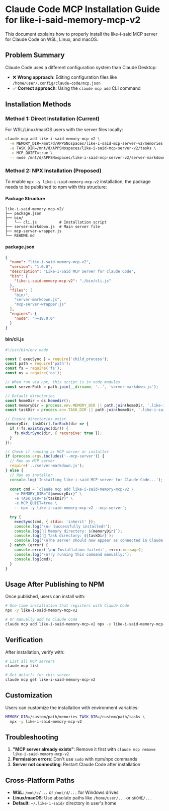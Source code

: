 # Claude Code MCP Installation Guide for like-i-said-memory-mcp-v2

This document explains how to properly install the like-i-said MCP server for Claude Code on WSL, Linux, and macOS.

## Problem Summary

Claude Code uses a different configuration system than Claude Desktop:
- ❌ **Wrong approach**: Editing configuration files like `/home/user/.config/claude-code/mcp.json`
- ✅ **Correct approach**: Using the `claude mcp add` CLI command

## Installation Methods

### Method 1: Direct Installation (Current)

For WSL/Linux/macOS users with the server files locally:

```bash
claude mcp add like-i-said-memory-mcp-v2 \
  -e MEMORY_DIR=/mnt/d/APPSNospaces/like-i-said-mcp-server-v2/memories \
  -e TASK_DIR=/mnt/d/APPSNospaces/like-i-said-mcp-server-v2/tasks \
  -e MCP_QUIET=true \
  -- node /mnt/d/APPSNospaces/like-i-said-mcp-server-v2/server-markdown.js
```

### Method 2: NPX Installation (Proposed)

To enable `npx -y like-i-said-memory-mcp-v2` installation, the package needs to be published to npm with this structure:

#### Package Structure

```
like-i-said-memory-mcp-v2/
├── package.json
├── bin/
│   └── cli.js          # Installation script
├── server-markdown.js  # Main server file
├── mcp-server-wrapper.js
└── README.md
```

#### package.json

```json
{
  "name": "like-i-said-memory-mcp-v2",
  "version": "1.0.0",
  "description": "Like-I-Said MCP Server for Claude Code",
  "bin": {
    "like-i-said-memory-mcp-v2": "./bin/cli.js"
  },
  "files": [
    "bin/",
    "server-markdown.js",
    "mcp-server-wrapper.js"
  ],
  "engines": {
    "node": ">=18.0.0"
  }
}
```

#### bin/cli.js

```javascript
#!/usr/bin/env node

const { execSync } = require('child_process');
const path = require('path');
const fs = require('fs');
const os = require('os');

// When run via npx, this script is in node_modules
const serverPath = path.join(__dirname, '..', 'server-markdown.js');

// Default directories
const homeDir = os.homedir();
const memoryDir = process.env.MEMORY_DIR || path.join(homeDir, '.like-i-said', 'memories');
const taskDir = process.env.TASK_DIR || path.join(homeDir, '.like-i-said', 'tasks');

// Ensure directories exist
[memoryDir, taskDir].forEach(dir => {
  if (!fs.existsSync(dir)) {
    fs.mkdirSync(dir, { recursive: true });
  }
});

// Check if running as MCP server or installer
if (process.argv.includes('--mcp-server')) {
  // Run as MCP server
  require('../server-markdown.js');
} else {
  // Run as installer
  console.log('Installing like-i-said MCP server for Claude Code...');
  
  const cmd = `claude mcp add like-i-said-memory-mcp-v2 \
    -e MEMORY_DIR="${memoryDir}" \
    -e TASK_DIR="${taskDir}" \
    -e MCP_QUIET=true \
    -- npx -y like-i-said-memory-mcp-v2 --mcp-server`;

  try {
    execSync(cmd, { stdio: 'inherit' });
    console.log('\n✅ Successfully installed!');
    console.log(`📁 Memory directory: ${memoryDir}`);
    console.log(`📁 Task directory: ${taskDir}`);
    console.log('\nThe server should now appear as connected in Claude Code.');
  } catch (error) {
    console.error('\n❌ Installation failed:', error.message);
    console.log('\nTry running this command manually:');
    console.log(cmd);
  }
}
```

## Usage After Publishing to NPM

Once published, users can install with:

```bash
# One-time installation that registers with Claude Code
npx -y like-i-said-memory-mcp-v2

# Or manually add to Claude Code
claude mcp add like-i-said-memory-mcp-v2 npx -y like-i-said-memory-mcp-v2 --mcp-server
```

## Verification

After installation, verify with:

```bash
# List all MCP servers
claude mcp list

# Get details for this server
claude mcp get like-i-said-memory-mcp-v2
```

## Customization

Users can customize the installation with environment variables:

```bash
MEMORY_DIR=/custom/path/memories TASK_DIR=/custom/path/tasks \
  npx -y like-i-said-memory-mcp-v2
```

## Troubleshooting

1. **"MCP server already exists"**: Remove it first with `claude mcp remove like-i-said-memory-mcp-v2`
2. **Permission errors**: Don't use `sudo` with npm/npx commands
3. **Server not connecting**: Restart Claude Code after installation

## Cross-Platform Paths

- **WSL**: `/mnt/c/...` or `/mnt/d/...` for Windows drives
- **Linux/macOS**: Use absolute paths like `/home/user/...` or `$HOME/...`
- **Default**: `~/.like-i-said/` directory in user's home
